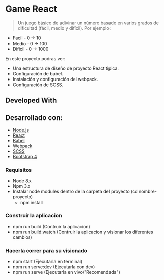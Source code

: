 # Game React

>Un juego básico de adivinar un número basado en varios grados de dificultad (fácil, medio y difícil). 
>Por ejemplo:

* Facil - 0 -> 10
* Medio - 0 -> 100
* Dificil - 0 -> 1000

En este proyecto podras ver:
* Una estructura de diseño de proyecto React tipica.
* Configuración de babel.
* Instalación y configuración del webpack.
* Configuración de SCSS.

## Developed With
## Desarrollado con:
* [Node.js](https://nodejs.org/en/)
* [React](https://reactjs.org/)
* [Babel](https://babeljs.io/)
* [Webpack](https://webpack.js.org/)
* [SCSS](http://sass-lang.com/)
* [Bootstrap 4](https://getbootstrap.com/)

### Requisitos
* Node 8.x
* Npm 3.x
* Instalar node modules dentro de la carpeta del proyecto (cd nombre-proyecto)
   - npm install

### Construir la aplicacion
   - npm run build (Contruir la aplicacion)
   - npm run build:watch (Contruir la aplicacion y visionar los diferentes cambios)

### Hacerla correr para su visionado
 - npm start (Ejecutarla en terminal)
 - npm run serve:dev (Ejecutarla con dev)
 - npm run serve (Ejecutarla en vivo/"Recomendada")
